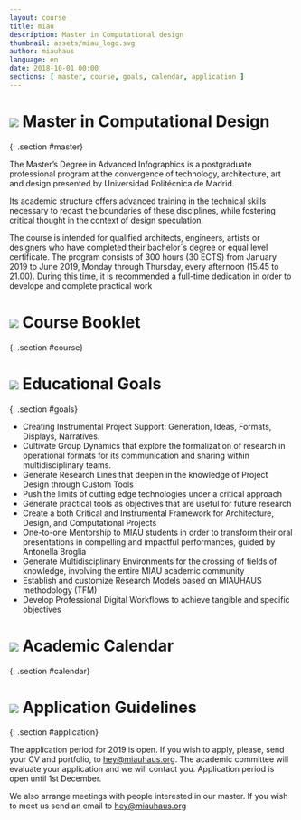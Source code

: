 ```yaml
---
layout: course
title: miau
description: Master in Computational design
thumbnail: assets/miau_logo.svg
author: miauhaus
language: en
date: 2018-10-01 00:00
sections: [ master, course, goals, calendar, application ]
---
```

# ![](https://farm2.staticflickr.com/1979/44904990494_8fe086d9d9_o_d.jpg) <span>Master in Computational Design
{: .section #master}

The Master’s Degree in Advanced Infographics is a postgraduate professional program at the convergence of technology, architecture, art and design presented by Universidad Politécnica de Madrid.

Its academic structure offers advanced training in the technical skills necessary to recast the boundaries of these disciplines, while fostering critical thought in the context of design speculation.

The course is intended for qualified architects, engineers, artists or designers who have completed their bachelor´s degree or equal level certificate. The program consists of 300 hours (30 ECTS) from January 2019 to June 2019, Monday through Thursday, every afternoon (15.45 to 21.00). During this time, it is recommended a full-time dedication in order to develope and complete practical work

# ![](https://farm2.staticflickr.com/1924/44691545865_6ff94988d6_o_d.jpg) <span>Course Booklet
{: .section #course}


# ![](https://farm2.staticflickr.com/1919/30688704157_00954a3d7a_o_d.jpg) <span>Educational Goals
{: .section #goals}

- Creating Instrumental Project Support: Generation, Ideas, Formats, Displays, Narratives.
- Cultivate Group Dynamics that explore the formalization of research in operational formats for its communication and sharing within multidisciplinary teams.
- Generate Research Lines that deepen in the knowledge of Project Design through Custom Tools
- Push the limits of cutting edge technologies under a critical approach
- Generate practical tools as objectives that are useful for future research
- Create a both Critical and Instrumental Framework for Architecture, Design, and Computational Projects
- One-to-one Mentorship to MIAU students in order to transform their oral presentations in compelling and impactful performances, guided by Antonella Broglia
- Generate Multidisciplinary Environments for the crossing of fields of knowledge, involving the entire MIAU academic community
- Establish and customize Research Models based on MIAUHAUS methodology (TFM)
- Develop Professional Digital Workflows to achieve tangible and specific objectives

# ![](https://farm2.staticflickr.com/1956/31757367508_4c2d96be15_o_d.jpg) <span>Academic Calendar
{: .section #calendar}


# ![](https://farm2.staticflickr.com/1919/30688704157_00954a3d7a_o_d.jpg) <span>Application Guidelines
{: .section #application}

The application period for 2019 is open. If you wish to apply, please, send your CV and portfolio, to hey@miauhaus.org. The academic committee will evaluate your application and we will contact you. Application period is open until 1st December.

We also arrange meetings with people interested in our master. If you wish to meet us send an email to hey@miauhaus.org
